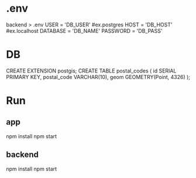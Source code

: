# .env
backend > .env
USER = 'DB_USER' #ex.postgres
HOST =  'DB_HOST' #ex.localhost
DATABASE = 'DB_NAME'
PASSWORD = 'DB_PASS'

# DB
CREATE EXTENSION postgis;
CREATE TABLE postal_codes (
id SERIAL PRIMARY KEY,
postal_code VARCHAR(10),
geom GEOMETRY(Point, 4326)
);

# Run
## app
npm install
npm start
## backend
npm install
npm start
